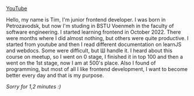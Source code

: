 [YouTube](https://youtu.be/Bf0jHMfGTXQ)

Hello, my name is Tim, I'm junior frontend developer. I was born in Petrozavodsk, but now I'm studing in BSTU Voenmeh in the faculty of software engineering. I started learning frontend in October 2022. There were months where I did almost nothing, but others were quite productive. I started from youtube and then I read different documentation on learnJS and webdocs. Some were difficult, but Ш handle it. I heard about this course on meetup, so I went on 0 stage, I finished it in top 100 and then a went on the 1st stage, now I am at 500's place. Also I found of programming, but most of all I like frontend development, I want to become better every day and that is my purpose.

*Sorry for 1,2 minutes :)*